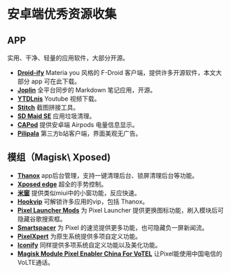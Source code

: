 # 安卓端优秀资源收集
## APP
实用、干净、轻量的应用软件，大部分开源。
- [**Droid-ify**](https://f-droid.org/packages/com.looker.droidify/)
Materia you 风格的 F-Droid 客户端，提供许多开源软件，本文大部分 app 可在此下载。
- [**Joplin**](https://f-droid.org/zh_Hans/packages/net.cozic.joplin/)
全平台同步的 Markdown 笔记应用，开源。
- [**YTDLnis**](https://apt.izzysoft.de/fdroid/index/apk/com.deniscerri.ytdl)
Youtube 视频下载。
- [**Stitch**](https://f-droid.org/zh_Hans/packages/soko.ekibun.stitch/)
截图拼接工具。
- [**SD Maid SE**](https://apt.izzysoft.de/fdroid/index/apk/eu.darken.sdmse)
应用垃圾清理。
- [**CAPod**](https://f-droid.org/packages/eu.darken.capod/)
提供安卓端 Airpods 电量信息显示。
- [**Pilipala**](https://f-droid.org/packages/com.guozhigq.pilipala/)
第三方b站客户端，界面美观无广告。

## 模组（Magisk\ Xposed)
- [**Thanox**](https://github.com/Tornaco/Thanox/releases)
app后台管理，支持一键清理后台、锁屏清理后台等功能。
- [**Xposed edge**](https://play.google.com/store/apps/details?id=com.jozein.xedge&hl=en_US&pli=1)
超全的手势控制。
- [**米窗**](https://github.com/sunshine0523/Mi-Freeform/tree/3.0-preview)
提供类似miui中的小窗功能，反应快速。
- [**Hookvip**](https://modules.lsposed.org/module/Hook.JiuWu.Xp)
可解锁许多应用的vip，包括 Thanox。
- [**Pixel Launcher Mods**](https://github.com/KieronQuinn/PixelLauncherMods)
为 Pixel Launcher 提供更换图标功能，刷入模块后可隐藏谷歌搜索框。
- [**Smartspacer**](https://github.com/KieronQuinn/Smartspacer)
为 Pixel 的速览提供更多功能，也可隐藏负一屏新闻流。
- [**PixelXpert**](https://github.com/siavash79/PixelXpert)
为原生系统提供多项自定义功能。
- [**Iconify**](https://github.com/Mahmud0808/Iconify)
同样提供多项系统自定义功能以及美化功能。
- [**Magisk Module Pixel Enabler China For VoTEL**](https://github.com/CHN-MuXin/MagiskModuleEnableChinaForVoTELtoPIxel)
让Pixel能使用中国电信的 VoLTE通话。

